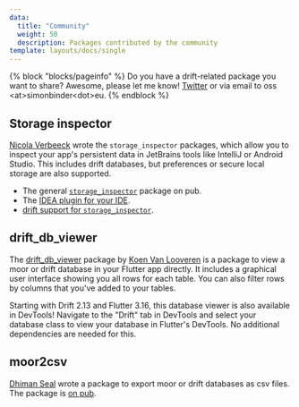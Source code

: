 ```yaml
---
data:
  title: "Community"
  weight: 50
  description: Packages contributed by the community
template: layouts/docs/single
---
```


{% block "blocks/pageinfo" %}
Do you have a drift-related package you want to share? Awesome, please let me know!
[Twitter](https://twitter.com/dersimolus) or via email to oss &lt;at&gt;simonbinder&lt;dot&gt;eu.
{% endblock %}

## Storage inspector

[Nicola Verbeeck](https://github.com/NicolaVerbeeck) wrote the `storage_inspector` packages, which
allow you to inspect your app's persistent data in JetBrains tools like IntelliJ or Android Studio.
This includes drift databases, but preferences or secure local storage are also supported.

- The general [`storage_inspector`](https://pub.dev/packages/storage_inspector) package on pub.
- The [IDEA plugin for your IDE](https://plugins.jetbrains.com/plugin/18231-local-storage-inspector).
- [drift support for `storage_inspector`](https://pub.dev/packages/drift_local_storage_inspector).

## drift_db_viewer

The [drift_db_viewer](https://pub.dev/packages/drift_db_viewer) package by [Koen Van Looveren](https://github.com/vanlooverenkoen)
is a package to view a moor or drift database in your Flutter app directly.
It includes a graphical user interface showing you all rows for each table. You can also filter
rows by columns that you've added to your tables.

Starting with Drift 2.13 and Flutter 3.16, this database viewer is also available in DevTools! Navigate to
the "Drift" tab in DevTools and select your database class to view your database in Flutter's DevTools.
No additional dependencies are needed for this.

## moor2csv

[Dhiman Seal](https://github.com/Dhi13man) wrote a package to export moor or drift databases as csv files.
The package is [on pub](https://pub.dev/packages/moor2csv).
